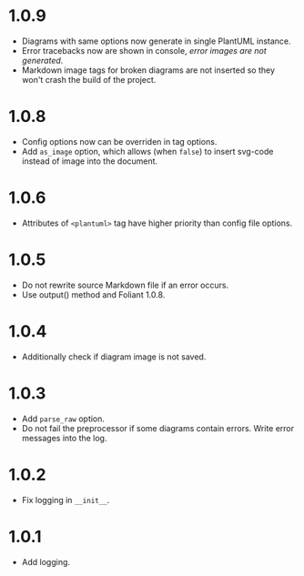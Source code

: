 # 1.0.9

-   Diagrams with same options now generate in single PlantUML instance.
-   Error tracebacks now are shown in console, _error images are not generated_.
-   Markdown image tags for broken diagrams are not inserted so they won't crash the build of the project.

# 1.0.8

-   Config options now can be overriden in tag options.
-   Add `as_image` option, which allows (when `false`) to insert svg-code instead of image into the document.

# 1.0.6

-   Attributes of `<plantuml>` tag have higher priority than config file options.

# 1.0.5

-   Do not rewrite source Markdown file if an error occurs.
-   Use output() method and Foliant 1.0.8.

# 1.0.4

-   Additionally сheck if diagram image is not saved.

# 1.0.3

-   Add `parse_raw` option.
-   Do not fail the preprocessor if some diagrams contain errors. Write error messages into the log.

# 1.0.2

-   Fix logging in `__init__`.

# 1.0.1

-   Add logging.
